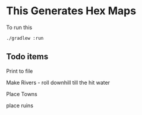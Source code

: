 # This Generates Hex Maps 

To run this
```bash
./gradlew :run
```

## Todo items

Print to file

Make Rivers - roll downhill till the hit water

Place Towns

place ruins

